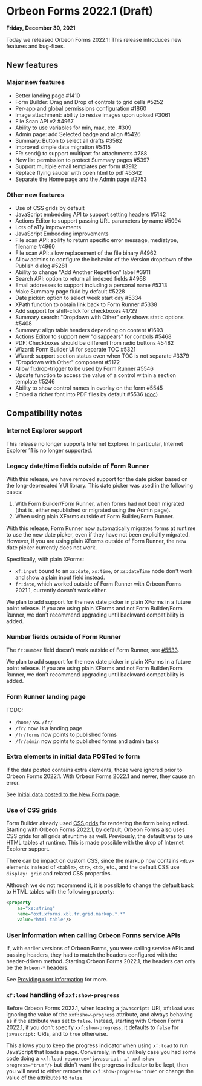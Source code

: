 # Orbeon Forms 2022.1 (Draft)

__Friday, December 30, 2021__

Today we released Orbeon Forms 2022.1! This release introduces new features and bug-fixes.

## New features

### Major new features

- Better landing page #1410
- Form Builder: Drag and Drop of controls to grid cells #5252
- Per-app and global permissions configuration #1860
- Image attachment: ability to resize images upon upload #3061
- File Scan API v2 #4967
- Ability to use variables for min, max, etc. #309
- Admin page: add Selected badge and align #5426
- Summary: Button to select all drafts #3582
- Improved simple data migration #5415
- FR: send() to support multipart for attachments #788
- New list permission to protect Summary pages #5397
- Support multiple email templates per form #3912
- Replace flying saucer with open html to pdf #5342
- Separate the Home page and the Admin page #2753

### Other new features

- Use of CSS grids by default
- JavaScript embedding API to support setting headers #5142
- Actions Editor to support passing URL parameters by name #5094
- Lots of a11y improvements
- JavaScript Embedding improvements
- File scan API: ability to return specific error message, mediatype, filename #4960
- File scan API: allow replacement of the file binary #4962
- Allow admins to configure the behavior of the Version dropdown of the Publish dialog #5281
- Ability to change "Add Another Repetition" label #3911
- Search API: option to return all indexed fields #4968
- Email addresses to support including a personal name #5313
- Make Summary page fluid by default #5228
- Date picker: option to select week start day #5334
- XPath function to obtain link back to Form Runner #5338
- Add support for shift-click for checkboxes #1729
- Summary search: "Dropdown with Other" only shows static options #5408
- Summary: align table headers depending on content #1693
- Actions Editor to support new "disappears" for controls #5468
- PDF: Checkboxes should be different from radio buttons #5482
- Wizard: Form Builder UI for separate TOC #5321
- Wizard: support section status even when TOC is not separate #3379
- "Dropdown with Other" component #5172
- Allow fr:drop-trigger to be used by Form Runner #5546
- Update function to access the value of a control within a section template #5246
- Ability to show control names in overlay on the form #5545
- Embed a richer font into PDF files by default #5536 ([doc](https://doc.orbeon.com/form-builder/advanced/pdf-production/pdf-automatic#new-default-font))

## Compatibility notes

### Internet Explorer support

This release no longer supports Internet Explorer. In particular, Internet Explorer 11 is no longer supported.

### Legacy date/time fields outside of Form Runner

With this release, we have removed support for the date picker based on the long-deprecated YUI library. This date picker was used in the following cases:

1. With Form Builder/Form Runner, when forms had not been migrated (that is, either republished or migrated using the Admin page).
2. When using plain XForms outside of Form Builder/Form Runner.

With this release, Form Runner now automatically migrates forms at runtime to use the new date picker, even if they have not been explicitly migrated. However, if you are using plain XForms outside of Form Runner, the new date picker currently does not work.

Specifically, with plain XForms:

- `xf:input` bound to an `xs:date`, `xs:time`, or `xs:dateTime` node don't work and show a plain input field instead.
- `fr:date`, which worked outside of Form Runner with Orbeon Forms 2021.1, currently doesn't work either.

We plan to add support for the new date picker in plain XForms in a future point release. If you are using plain XForms and not Form Builder/Form Runner, we don't recommend upgrading until backward compatibility is added.

### Number fields outside of Form Runner

The `fr:number` field doesn't work outside of Form Runner, see [#5533](https://github.com/orbeon/orbeon-forms/issues/5533).

We plan to add support for the new date picker in plain XForms in a future point release. If you are using plain XForms and not Form Builder/Form Runner, we don't recommend upgrading until backward compatibility is added. 

### Form Runner landing page

TODO:

- `/home/` vs. `/fr/`
- `/fr/` now is a landing page
- `/fr/forms` now points to published forms
- `/fr/admin` now points to published forms and admin tasks

### Extra elements in initial data POSTed to form

If the data posted contains extra elements, those were ignored prior to Orbeon Forms 2022.1. With Orbeon Forms 2022.1 and newer, they cause an error.

See [Initial data posted to the New Form page](/configuration/properties/form-runner-detail-page.md#initial-data-posted-to-the-new-form-page).

### Use of CSS grids

Form Builder already used [CSS grids](https://developer.mozilla.org/en-US/docs/Web/CSS/CSS_Grid_Layout) for rendering the form being edited. Starting with Orbeon Forms 2022.1, by default, Orbeon Forms also uses CSS grids for all grids at runtime as well. Previously, the default was to use HTML tables at runtime. This is made possible with the drop of Internet Explorer support. 

There can be impact on custom CSS, since the markup now contains `<div>` elements instead of `<table>`, `<tr>`, `<td>`, etc., and the default CSS use `display: grid` and related CSS properties.

Although we do not recommend it, it is possible to change the default back to HTML tables with the following property:

```xml
<property
    as="xs:string"
    name="oxf.xforms.xbl.fr.grid.markup.*.*"
    value="html-table"/>
```

### User information when calling Orbeon Forms service APIs

If, with earlier versions of Orbeon Forms, you were calling service APIs and passing headers, they had to match the headers configured with the header-driven method. Starting Orbeon Forms 2022.1, the headers can only be the `Orbeon-*` headers.

See [Providing user information](/form-runner/api/authentication.md#providing-user-information) for more.

### `xf:load` handling of `xxf:show-progress`

Before Orbeon Forms 2022.1, when loading a `javascript:` URI, `xf:load` was ignoring the value of the `xxf:show-progress` attribute, and always behaving as if the attribute was set to `false`. Instead, starting with Orbeon Forms 2022.1, if you don't specify `xxf:show-progress`, it defaults to `false` for `javascript:` URIs, and to `true` otherwise.

This allows you to keep the progress indicator when using `xf:load` to run JavaScript that loads a page. Conversely, in the unlikely case you had some code doing a `<xf:load resource="javascript: …" xxf:show-progress="true"/>` but didn't want the progress indicator to be kept, then you will need to either remove the `xxf:show-progress="true"` or change the value of the attributes to `false`.